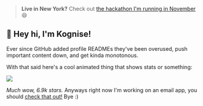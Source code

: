 > **Live in New York?** Check out [the hackathon I'm running in November](https://webjam.nyc/) 😄

## 👋 Hey hi, I'm Kognise!

Ever since GitHub added profile READMEs they've been overused, push important content down, and get kinda monotonous.

With that said here's a cool animated thing that shows stats or something:

![](https://github-readme-stats.vercel.app/api?username=kognise&show_icons=true&hide_border=true&count_private=true&theme=dark)

*Much wow, 6.9k stars.* Anyways right now I'm working on an email app, you should [check that out!](https://www.producthunt.com/upcoming/punct) Bye :)
